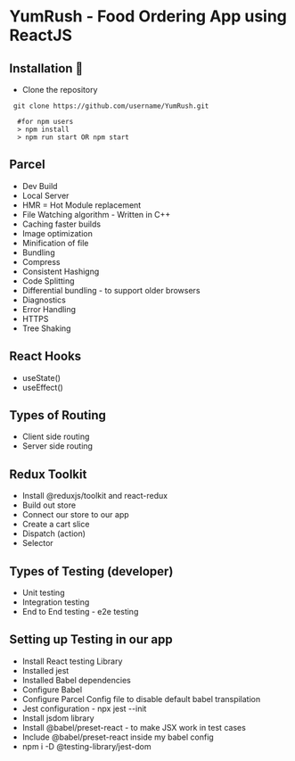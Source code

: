 # YumRush - Food Ordering App using ReactJS

## Installation 🚀
- Clone the repository
```shell
 git clone https://github.com/username/YumRush.git
```
```shell
  #for npm users
  > npm install
  > npm run start OR npm start
```

## Parcel
- Dev Build
- Local Server
- HMR = Hot Module replacement
- File Watching algorithm - Written in C++
- Caching faster builds
- Image optimization
- Minification of file
- Bundling
- Compress
- Consistent Hashigng
- Code Splitting
- Differential bundling - to support older browsers
- Diagnostics
- Error Handling
- HTTPS
- Tree Shaking 

## React Hooks
- useState()
- useEffect()

## Types of Routing 
- Client side routing
- Server side routing

## Redux Toolkit
- Install @reduxjs/toolkit and react-redux
- Build out store
- Connect our store to our app
- Create a cart slice
- Dispatch (action)
- Selector

## Types of Testing (developer)
- Unit testing
- Integration testing
- End to End testing - e2e testing

## Setting up Testing in our app
- Install React testing Library
- Installed jest
- Installed Babel dependencies
- Configure Babel
- Configure Parcel Config file to disable default babel transpilation
- Jest configuration - npx jest --init
- Install jsdom library
- Install @babel/preset-react - to make JSX work in test cases 
- Include @babel/preset-react inside my babel config
- npm i -D @testing-library/jest-dom
